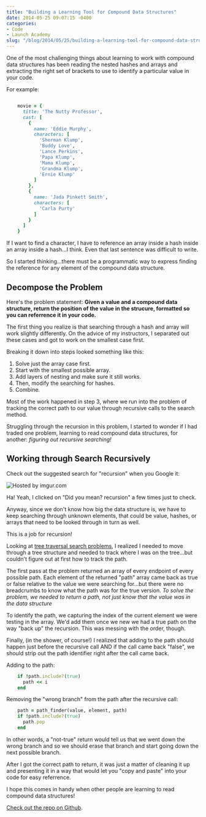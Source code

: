 ```yaml
---
title: "Building a Learning Tool for Compound Data Structures"
date: 2014-05-25 09:07:15 -0400
categories: 
- Code
- Launch Academy
slug: "/blog/2014/05/25/building-a-learning-tool-for-compound-data-structures/"
---
```


One of the most challenging things about learning to work with compound data structures has been reading the nested hashes and arrays and extracting the right set of brackets to use to identify a particular value in your code.
<!-- more -->

For example:
```ruby

    movie = {
      title: 'The Nutty Professor',
      cast: [
        {
          name: 'Eddie Murphy',
          characters: [
            'Sherman Klump',
            'Buddy Love',
            'Lance Perkins',
            'Papa Klump',
            'Mama Klump',
            'Grandma Klump',
            'Ernie Klump'
          ]
        },
        {
          name: 'Jada Pinkett Smith',
          characters: [
            'Carla Purty'
          ]
        }
      ]
    }

```

If I want to find a character, I have to reference an array inside a hash inside an array inside a hash...I think. Even that last sentence was difficult to write.

So I started thinking...there must be a programmatic way to express finding the reference for any element of the compound data structure.

Decompose the Problem
---------------------

Here's the problem statement:  **Given a value and a compound data structure, return the position of the value in the strucure, formatted so you can referrence it in your code.**

The first thing you realize is that searching through a hash and array will work slightly differently. On the advice of my instructors, I separated out these cases and got to work on the smallest case first.

Breaking it down into steps looked something like this:

1. Solve just the array case first.
2. Start with the smallest possible array.
3. Add layers of nesting and make sure it still works.
4. Then, modify the searching for hashes.
5. Combine.

Most of the work happened in step 3, where we run into the problem of tracking the correct path to our value through recursive calls to the search method.

Struggling through the recursion in this problem, I started to wonder if I had traded one problem, learning to read compound data structures, for another: *figuring out recursive searching!*

Working through Search Recursively
---------

Check out the suggested search for "recursion" when you Google it:

<a><img src="http://i.imgur.com/3rKK7mF.png" title="Hosted by imgur.com" /></a>

Ha! Yeah, I clicked on "Did you mean? recursion" a few times just to check.

Anyway, since we don't know how big the data structure is, we have to keep searching through unknown elements, that could be value, hashes, or arrays that need to be looked through in turn as well.

This is a job for recursion!


Looking at [tree traversal search problems](http://en.wikipedia.org/wiki/Inorder_traversal#Depth-first), I realized I needed to move through a tree structure and needed to track where I was on the tree…but couldn't figure out at first how to track the path.

The first pass at the problem returned an array of every endpoint of every possible path. Each element of the returned "path" array came back as true or false relative to the value we were searching for…but there were no breadcrumbs to know what the path was for the true version. *To solve the problem, we needed to return a path, not just know that the value was in the data structure*

To identify the path, we capturing the index of the current element we were testing in the array. We'd add them once we new we had a true path on the way "back up" the recursion. This was messing with the order, though.

Finally, (in the shower, of course!) I realized that adding to the path should happen just before the recursive call AND if the call came back "false", we should strip out the path identifier right after the call came back.

Adding to the path:
```ruby
    if !path.include?(true)
      path << i
    end
```
Removing the "wrong branch" from the path after the recursive call:
```ruby
    path = path_finder(value, element, path)
    if !path.include?(true)
      path.pop
    end
```

In other words, a "not-true" return would tell us that we went down the wrong branch and so we should erase that branch and start going down the next possible branch.

After I got the correct path to return, it was just a matter of cleaning it up and presenting it in a way that would let you "copy and paste" into your code for easy referrence.

I hope this comes in handy when other people are learning to read compound data structures!

[Check out the repo on Github](https://github.com/dankleiman/path_finder).

